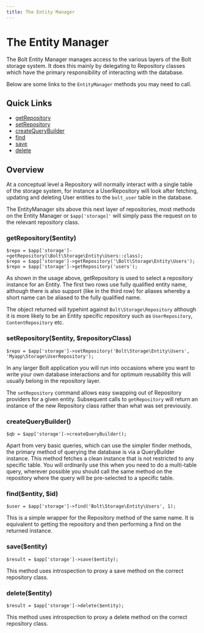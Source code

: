 ```yaml
---
title: The Entity Manager
---
```

The Entity Manager
==================

The Bolt Entity Manager manages access to the various layers of the Bolt storage
system. It does this mainly by delegating to Repository classes which have the
primary responsibility of interacting with the database.

Below are some links to the `EntityManager` methods you may need to call.

Quick Links
-----------

 - <a href="#getrepository-entity">getRepository</a>
 - <a href="#setrepository-entity-repositoryclass">setRepository</a>
 - <a href="#createquerybuilder">createQueryBuilder</a>
 - <a href="#find-entity-id">find</a>
 - <a href="#save-entity">save</a>
 - <a href="#delete-entity">delete</a>

Overview
--------

At a conceptual level a Repository will normally interact with a single table of
the storage system, for instance a UserRepository will look after fetching,
updating and deleting User entities to the `bolt_user` table in the database.

The EntityManager sits above this next layer of repositories, most methods on
the Entity Manager or `$app['storage]'` will simply pass the request on to the
relevant repository class.

### getRepository($entity)

```
$repo = $app['storage']->getRepository(\Bolt\Storage\Entity\Users::class);
$repo = $app['storage']->getRepository('\Bolt\Storage\Entity\Users');
$repo = $app['storage']->getRepository('users');
```

As shown in the usage above, getRepository is used to select a repository
instance for an Entity. The first two rows use fully qualified
entity name, although there is also support (like in the third row) for aliases whereby a short name
can be aliased to the fully qualified name.

The object returned will typehint against `Bolt\Storage\Repository` although it
is more likely to be an Entity specific repository such as `UserRepository`,
`ContentRepository` etc.


### setRepository($entity, $repositoryClass)

```
$repo = $app['storage']->setRepository('Bolt\Storage\Entity\Users', 'Myapp\Storage\UserRepository');
```

In any larger Bolt application you will run into occasions where you want to
write your own database interactions and for optimum reusability this will
usually belong in the repository layer.

The `setRepository` command allows easy swapping out of Repository providers for
a given entity. Subsequent calls to `getRepository` will return an instance of
the new Repository class rather than what was set previously.

### createQueryBuilder()

```
$qb = $app['storage']->createQueryBuilder();
```

Apart from very basic queries, which can use the simpler finder methods, the
primary method of querying the database is via a QueryBuilder instance. This
method fetches a clean instance that is not restricted to any specific table.
You will ordinarily use this when you need to do a multi-table query, wherever
possible you should call the same method on the repository where the query will
be pre-selected to a specific table.

### find($entity, $id)

```
$user = $app['storage']->find('Bolt\Storage\Entity\Users', 1);
```

This is a simple wrapper for the Repository method of the same name. It is
equivalent to getting the repository and then performing a find on the returned
instance.

### save($entity)

```
$result = $app['storage']->save($entity);
```

This method uses introspection to proxy a save method on the correct repository
class.

### delete($entity)

```
$result = $app['storage']->delete($entity);
```

This method uses introspection to proxy a delete method on the correct
repository class.

